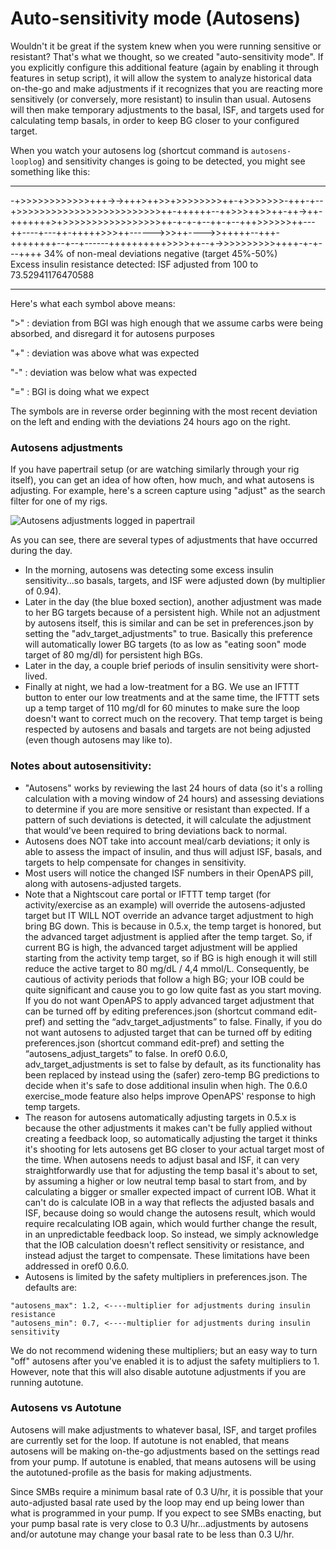 # Auto-sensitivity mode (Autosens)


Wouldn't it be great if the system knew when you were running sensitive or resistant? That's what we thought, so we created "auto-sensitivity mode". If you explicitly configure this additional feature (again by enabling it through features in setup script), it will allow the system to analyze historical data on-the-go and make adjustments if it recognizes that you are reacting more sensitively (or conversely, more resistant) to insulin than usual. Autosens will then make temporary adjustments to the basal, ISF, and targets used for calculating temp basals, in order to keep BG closer to your configured target.

When you watch your autosens log (shortcut command is `autosens-looplog`) and sensitivity changes is going to be detected, you might see something like this:
******************
-+>>>>>>>>>>>>+++->->+++>++>>+>>>>>>>>++-+>>>>>>>-+++-+--+>>>>>>>>>>>>>>>>>>>>>>>>>++-++++++--++>>>++>>++-++->++-+++++++>+>>>>>>>>>>>>>>>>>++-+-+-+--++-+--+++>>>>>>++---++----+---++-+++++>>>++------>>>++---->>+++++--+++-++++++++--+--+------++++++++++>>>>++--+->>>>>>>>>>++++-+-+---++++ 34% of non-meal deviations negative (target 45%-50%)\
Excess insulin resistance detected: ISF adjusted from 100 to 73.52941176470588
******************
Here's what each symbol above means:

 ">" : deviation from BGI was high enough that we assume carbs were being absorbed, and disregard it for autosens purposes

 "+" : deviation was above what was expected

 "-" : deviation was below what was expected

 "=" : BGI is doing what we expect

The symbols are in reverse order beginning with the most recent deviation on the left and ending with the deviations 24 hours ago on the right.

### Autosens adjustments

If you have papertrail setup (or are watching similarly through your rig itself), you can get an idea of how often, how much, and what autosens is adjusting.  For example, here's a screen capture using "adjust" as the search filter for one of my rigs.

![Autosens adjustments logged in papertrail](../Images/customize-iterate/autosens-adjust.png)

As you can see, there are several types of adjustments that have occurred during the day.  
* In the morning, autosens was detecting some excess insulin sensitivity...so basals, targets, and ISF were adjusted down (by multiplier of 0.94).  
* Later in the day (the blue boxed section), another adjustment was made to her BG targets because of a persistent high.  While not an adjustment by autosens itself, this is similar and can be set in preferences.json by setting the "adv_target_adjustments" to true.  Basically this preference will automatically lower BG targets (to as low as "eating soon" mode target of 80 mg/dl) for persistent high BGs.  
* Later in the day, a couple brief periods of insulin sensitivity were short-lived.
* Finally at night, we had a low-treatment for a BG.  We use an IFTTT button to enter our low treatments and at the same time, the IFTTT sets up a temp target of 110 mg/dl for 60 minutes to make sure the loop doesn't want to correct much on the recovery.  That temp target is being respected by autosens and basals and targets are not being adjusted (even though autosens may like to).  

### Notes about autosensitivity:

* "Autosens" works by reviewing the last 24 hours of data (so it's a rolling calculation with a moving window of 24 hours) and assessing deviations to determine if you are more sensitive or resistant than expected. If a pattern of such deviations is detected, it will calculate the adjustment that would've been required to bring deviations back to normal.
* Autosens does NOT take into account meal/carb deviations; it only is able to assess the impact of insulin, and thus will adjust ISF, basals, and targets to help compensate for changes in sensitivity. 
* Most users will notice the changed ISF numbers in their OpenAPS pill, along with autosens-adjusted targets.
* Note that a Nightscout care portal or IFTTT temp target (for activity/exercise as an example) will override the autosens-adjusted target but IT WILL NOT override an advance target adjustment to high bring BG down. This is because in 0.5.x, the temp target is honored, but the advanced target adjustment is applied after the temp target. So, if current BG is high, the advanced target adjustment will be applied starting from the activity temp target, so if BG is high enough it will still reduce the active target to 80 mg/dL / 4,4 mmol/L. Consequently, be cautious of activity periods that follow a high BG; your IOB could be quite significant and cause you to go low quite fast as you start moving. If you do not want OpenAPS to apply advanced target adjustment that can be turned off by editing preferences.json (shortcut command edit-pref) and setting the “adv_target_adjustments” to false. Finally, if you do not want autosens to adjusted target that can be turned off by editing preferences.json (shortcut command edit-pref) and setting the “autosens_adjust_targets” to false.  In oref0 0.6.0, adv_target_adjustments is set to false by default, as its functionality has been replaced by instead using the (safer) zero-temp BG predictions to decide when it's safe to dose additional insulin when high.  The 0.6.0 exercise_mode feature also helps improve OpenAPS' response to high temp targets.
* The reason for autosens automatically adjusting targets in 0.5.x is because the other adjustments it makes can't be fully applied without creating a feedback loop, so automatically adjusting the target it thinks it's shooting for lets autosens get BG closer to your actual target most of the time. When autosens needs to adjust basal and ISF, it can very straightforwardly use that for adjusting the temp basal it's about to set, by assuming a higher or low neutral temp basal to start from, and by calculating a bigger or smaller expected impact of current IOB.  What it can't do is calculate IOB in a way that reflects the adjusted basals and ISF, because doing so would change the autosens result, which would require recalculating IOB again, which would further change the result, in an unpredictable feedback loop. So instead, we simply acknowledge that the IOB calculation doesn't reflect sensitivity or resistance, and instead adjust the target to compensate. These limitations have been addressed in oref0 0.6.0.
* Autosens is limited by the safety multipliers in preferences.json. The defaults are:
```
"autosens_max": 1.2, <----multiplier for adjustments during insulin resistance
"autosens_min": 0.7, <----multiplier for adjustments during insulin sensitivity
```
We do not recommend widening these multipliers; but an easy way to turn "off" autosens after you've enabled it is to adjust the safety multipliers to 1. However, note that this will also disable autotune adjustments if you are running autotune. 

### Autosens vs Autotune

Autosens will make adjustments to whatever basal, ISF, and target profiles are currently set for the loop.  If autotune is not enabled, that means autosens will be making on-the-go adjustments based on the settings read from your pump.  If autotune is enabled, that means autosens will be using the autotuned-profile as the basis for making adjustments.

Since SMBs require a minimum basal rate of 0.3 U/hr, it is possible that your auto-adjusted basal rate used by the loop may end up being lower than what is programmed in your pump.  If you expect to see SMBs enacting, but your pump basal rate is very close to 0.3 U/hr...adjustments by autosens and/or autotune may change your basal rate to be less than 0.3 U/hr.
